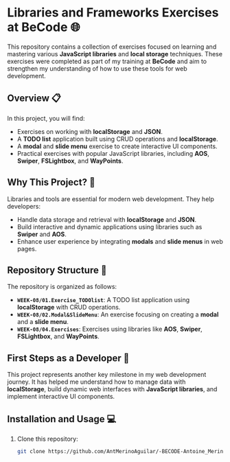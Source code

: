 # Libraries and Frameworks Exercises at BeCode 🌐

This repository contains a collection of exercises focused on learning and mastering various **JavaScript libraries** and **local storage** techniques. These exercises were completed as part of my training at **BeCode** and aim to strengthen my understanding of how to use these tools for web development.

## Overview 📋

In this project, you will find:

- Exercises on working with **localStorage** and **JSON**.
- A **TODO list** application built using CRUD operations and **localStorage**.
- A **modal** and **slide menu** exercise to create interactive UI components.
- Practical exercises with popular JavaScript libraries, including **AOS**, **Swiper**, **FSLightbox**, and **WayPoints**.

## Why This Project? 🤔

Libraries and tools are essential for modern web development. They help developers:

- Handle data storage and retrieval with **localStorage** and **JSON**.
- Build interactive and dynamic applications using libraries such as **Swiper** and **AOS**.
- Enhance user experience by integrating **modals** and **slide menus** in web pages.

## Repository Structure 📂

The repository is organized as follows:

- **`WEEK-08/01.Exercise_TODOlist`**: A TODO list application using **localStorage** with CRUD operations.
- **`WEEK-08/02.Modal&SlideMenu`**: An exercise focusing on creating a **modal** and a **slide menu**.
- **`WEEK-08/04.Exercises`**: Exercises using libraries like **AOS**, **Swiper**, **FSLightbox**, and **WayPoints**.

## First Steps as a Developer 🚀

This project represents another key milestone in my web development journey. It has helped me understand how to manage data with **localStorage**, build dynamic web interfaces with **JavaScript libraries**, and implement interactive UI components.

## Installation and Usage 💻

1. Clone this repository:
   ```bash
   git clone https://github.com/AntMerinoAguilar/-BECODE-Antoine_Merino-Libraries.git
